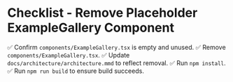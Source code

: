 # Checklist - Remove Placeholder ExampleGallery Component

✅ Confirm `components/ExampleGallery.tsx` is empty and unused.
✅ Remove `components/ExampleGallery.tsx`.
✅ Update `docs/architecture/architecture.mmd` to reflect removal.
✅ Run `npm install`.
✅ Run `npm run build` to ensure build succeeds.
